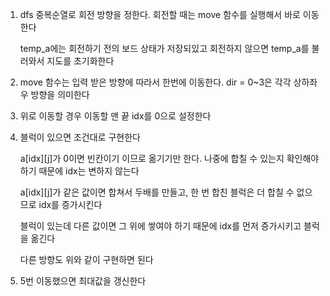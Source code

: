 1. dfs 중복순열로 회전 방향을 정한다. 회전할 때는 move 함수를 실행해서 바로 이동한다

   temp_a에는 회전하기 전의 보드 상태가 저장되있고 회전하지 않으면 temp_a를 불러와서 지도를 초기화한다

2. move 함수는 입력 받은 방향에 따라서 한번에 이동한다. dir = 0~3은 각각 상하좌우 방향을 의미한다

3. 위로 이동할 경우 이동할 맨 끝 idx를 0으로 설정한다

4. 블럭이 있으면 조건대로 구현한다

   a[idx][j]가 0이면 빈칸이기 이므로 옮기기만 한다. 나중에 합칠 수 있는지 확인해야 하기 때문에 idx는 변하지 않는다

   a[idx][j]가 같은 값이면 합쳐서 두배를 만들고, 한 번 합친 블럭은 더 합칠 수 없으므로 idx를 증가시킨다

   블럭이 있는데 다른 값이면 그 위에 쌓여야 하기 때문에 idx를 먼저 증가시키고 블럭을 옮긴다

   다른 방향도 위와 같이 구현하면 된다

5. 5번 이동했으면 최대값을 갱신한다